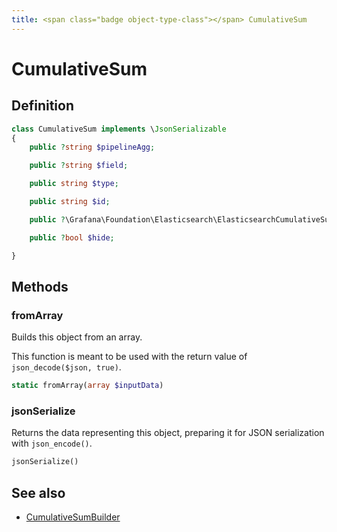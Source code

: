 ```yaml
---
title: <span class="badge object-type-class"></span> CumulativeSum
---
```

# <span class="badge object-type-class"></span> CumulativeSum

## Definition

```php
class CumulativeSum implements \JsonSerializable
{
    public ?string $pipelineAgg;

    public ?string $field;

    public string $type;

    public string $id;

    public ?\Grafana\Foundation\Elasticsearch\ElasticsearchCumulativeSumSettings $settings;

    public ?bool $hide;

}
```
## Methods

### <span class="badge object-method"></span> fromArray

Builds this object from an array.

This function is meant to be used with the return value of `json_decode($json, true)`.

```php
static fromArray(array $inputData)
```

### <span class="badge object-method"></span> jsonSerialize

Returns the data representing this object, preparing it for JSON serialization with `json_encode()`.

```php
jsonSerialize()
```

## See also

 * <span class="badge builder"></span> [CumulativeSumBuilder](./builder-CumulativeSumBuilder.md)
